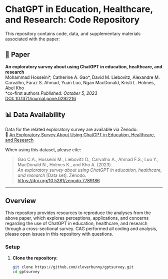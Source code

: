 # ChatGPT in Education, Healthcare, and Research: Code Repository

This repository contains code, data, and supplementary materials associated with the paper:
## 📄 Paper
**An exploratory survey about using ChatGPT in education, healthcare, and research**  
Mohammad Hosseini*, Catherine A. Gao*, David M. Liebovitz, Alexandre M. Carvalho, Faraz S. Ahmad, Yuan Luo, Ngan MacDonald, Kristi L. Holmes, Abel Kho  
*co-first authors
_Published: October 5, 2023_  
[DOI: 10.1371/journal.pone.0292216](https://doi.org/10.1371/journal.pone.0292216)

## 📊 Data Availability

Data for the related exploratory survey are available via Zenodo:  
🔗 [An Exploratory Survey About Using ChatGPT in Education, Healthcare, and Research](https://doi.org/10.5281/zenodo.7789186)

When using this dataset, please cite:

> Gao C.A., Hosseini M., Liebovitz D., Carvalho A., Ahmad F.S., Luo Y., MacDonald N., Holmes K., and Kho A. (2023).  
> *An exploratory survey about using ChatGPT in education, healthcare, and research* [Data set]. Zenodo.  
> https://doi.org/10.5281/zenodo.7789186

---

## Overview

This repository provides resources to reproduce the analyses from the above paper, which explores perceptions, applications, and concerns regarding the use of ChatGPT in education, healthcare, and research through a cross-sectional survey. CAG performed all coding and analysis, please open issues in this repository with questions.


### Setup

1. **Clone the repository:**
   ```bash
   git clone https://github.com/cloverbunny/gptsurvey.git
   cd gptsurvey
